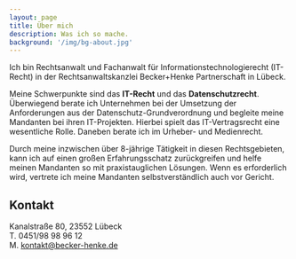 ```yaml
---
layout: page
title: Über mich
description: Was ich so mache.
background: '/img/bg-about.jpg'
---
```


Ich bin Rechtsanwalt und Fachanwalt für Informationstechnologierecht (IT-Recht) in der Rechtsanwaltskanzlei Becker+Henke Partnerschaft in Lübeck.

Meine Schwerpunkte sind das **IT-Recht** und das **Datenschutzrecht**. Überwiegend berate ich Unternehmen bei der Umsetzung der Anforderungen aus der Datenschutz-Grundverordnung und begleite meine Mandanten bei ihren IT-Projekten. Hierbei spielt das IT-Vertragsrecht eine wesentliche Rolle. Daneben berate ich im Urheber- und Medienrecht.

Durch meine inzwischen über 8-jährige Tätigkeit in diesen Rechtsgebieten, kann ich auf einen großen Erfahrungsschatz zurückgreifen und helfe meinen Mandanten so mit praxistauglichen Lösungen. Wenn es erforderlich wird, vertrete ich meine Mandanten selbstverständlich auch vor Gericht.

## Kontakt

Kanalstraße 80, 23552 Lübeck\
T. 0451/98 98 96 12\
M. kontakt@becker-henke.de